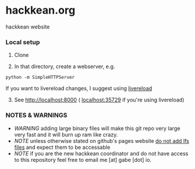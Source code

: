 # hackkean.org
hackkean website

### Local setup

1. Clone

2. In that directory, create a webserver, e.g.

  `python -m SimpleHTTPServer`

  If you want to livereload changes, I suggest using [livereload](https://github.com/lepture/python-livereload)

3. See [http://localhost:8000](http://localhost:8000) ( [localhost:35729](http://localhost:35729) if you're using livereload)

### NOTES & WARNINGS
 - *WARNING* adding large binary files will make this git repo very large very fast and it will burn up ram like crazy.
 - *NOTE* unless otherwise stated on github's pages website [do not add lfs files](https://github.com/github/git-lfs/issues/791) and expect them to be accessable
 - *NOTE* if you are the new hackkean coordinator and do not have access to this repository feel free to email me [at] gabe [dot] io.
